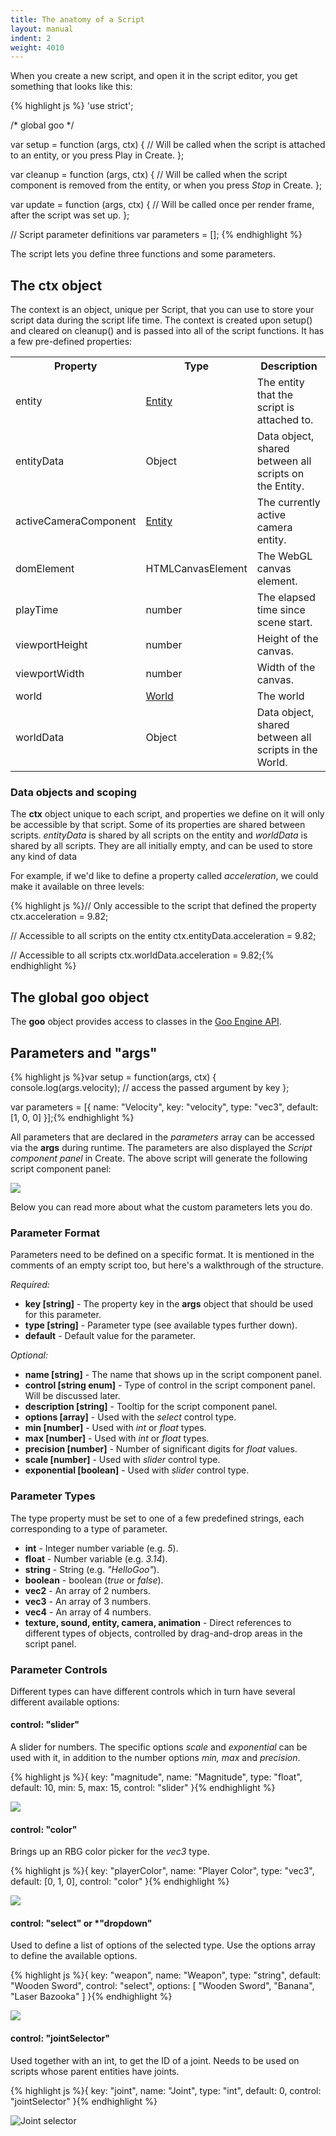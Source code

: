 ```yaml
---
title: The anatomy of a Script
layout: manual
indent: 2
weight: 4010
---
```

When you create a new script, and open it in the script editor, you get something that looks like this:

{% highlight js %}
'use strict';

/* global goo */

var setup = function (args, ctx) {
    // Will be called when the script is attached to an entity, or you press Play in Create.
};

var cleanup = function (args, ctx) {
    // Will be called when the script component is removed from the entity, or when you press *Stop* in Create.
};

var update = function (args, ctx) {
    // Will be called once per render frame, after the script was set up.
};

// Script parameter definitions
var parameters = [];
{% endhighlight %}

The script lets you define three functions and some parameters.

## The ctx object

The context is an object, unique per Script, that you can use to store your script data during the script life time. The context is created upon setup() and cleared on cleanup() and is passed into all of the script functions. It has a few pre-defined properties:

<table class="table">
	<tr>
		<th>Property</th>
		<th>Type</th>
		<th>Description</th>
	</tr>
	<tr>
		<td>entity</td>
		<td>
			<a href="http://code.gooengine.com/latest/docs/index.html?c=Entity">Entity</a>
		</td>
		<td>The entity that the script is attached to.</td>
	</tr>
	<tr>
		<td>entityData</td>
		<td>Object</td>
		<td>Data object, shared between all scripts on the Entity.</td>
	</tr>
	<tr>
		<td>activeCameraComponent</td>
		<td>
			<a href="http://code.gooengine.com/latest/docs/index.html?c=Entity">Entity</a>
		</td>
		<td>The currently active camera entity.</td>
	</tr>
	<tr>
		<td>domElement</td>
		<td>HTMLCanvasElement</td>
		<td>The WebGL canvas element.</td>
	</tr>
	<tr>
		<td>playTime</td>
		<td>number</td>
		<td>The elapsed time since scene start.</td>
	</tr>
	<tr>
		<td>viewportHeight</td>
		<td>number</td>
		<td>Height of the canvas.</td>
	</tr>
	<tr>
		<td>viewportWidth</td>
		<td>number</td>
		<td>Width of the canvas.</td>
	</tr>
	<tr>
		<td>world</td>
		<td>
			<a href="http://code.gooengine.com/latest/docs/index.html?c=World">World</a>
		</td>
		<td>The world</td>
	</tr>
	<tr>
		<td>worldData</td>
		<td>Object</td>
		<td>Data object, shared between all scripts in the World.</td>
	</tr>
</table>

### Data objects and scoping

The **ctx** object unique to each script, and properties we define on it will only be accessible by that script. Some of its properties are shared between scripts. *entityData* is shared by all scripts on the entity and *worldData* is shared by all scripts. They are all initially empty, and can be used to store any kind of data

For example, if we'd like to define a property called *acceleration*, we could make it available on three levels:

{% highlight js %}// Only accessible to the script that defined the property
ctx.acceleration = 9.82;

// Accessible to all scripts on the entity
ctx.entityData.acceleration = 9.82;

// Accessible to all scripts
ctx.worldData.acceleration = 9.82;{% endhighlight %}

## The global goo object

The **goo** object provides access to classes in the [Goo Engine API](http://code.gooengine.com/latest/docs/).

## Parameters and "args"

{% highlight js %}var setup = function(args, ctx) {
    console.log(args.velocity); // access the passed argument by key
};

var parameters = [{
    name: "Velocity",
    key: "velocity",
    type: "vec3",
    default: [1, 0, 0]
}];{% endhighlight %}

All parameters that are declared in the *parameters* array can be accessed via the **args** during runtime. The parameters are also displayed the *Script component panel* in Create. The above script will generate the following script component panel:

![](script-velocity.png)

Below you can read more about what the custom parameters lets you do.

### Parameter Format

Parameters need to be defined on a specific format. It is mentioned in the comments of an empty script too, but here's a walkthrough of the structure.

*Required:*

*   **key [string]** - The property key in the **args** object that should be used for this parameter.
*   **type [string]** - Parameter type (see available types further down).
*   **default** - Default value for the parameter.

*Optional:*

*   **name [string]** - The name that shows up in the script component panel.
*   **control [string enum]** - Type of control in the script component panel. Will be discussed later.
*   **description [string]** - Tooltip for the script component panel.
*   **options [array]** - Used with the *select* control type.
*   **min [number]** - Used with *int* or *float* types.
*   **max [number]** - Used with *int* or *float* types.
*   **precision [number]** - Number of significant digits for *float* values.
*   **scale [number]** - Used with *slider* control type.
*   **exponential [boolean]** - Used with *slider* control type.

### Parameter Types

The type property must be set to one of a few predefined strings, each corresponding to a type of parameter.

*   **int** - Integer number variable (e.g. *5*).
*   **float** - Number variable (e.g. *3.14*).
*   **string** - String (e.g. *"HelloGoo"*).
*   **boolean** - boolean (*true* or *false*).
*   **vec2** - An array of 2 numbers.
*   **vec3** - An array of 3 numbers.
*   **vec4** - An array of 4 numbers.
*   **texture, sound, entity, camera, animation** - Direct references to different types of objects, controlled by drag-and-drop areas in the script panel.

### Parameter Controls

Different types can have different controls which in turn have several different available options:

#### control: "slider"

A slider for numbers. The specific options _scale_ and _exponential_ can be used with it, in addition to the number options _min,_ _max_ and _precision_.

{% highlight js %}{
    key: "magnitude",
    name: "Magnitude",
    type: "float",
    default: 10,
    min: 5,
    max: 15,
    control: "slider"
}{% endhighlight %}

![](control-slider.png)

#### control: "color"

Brings up an RBG color picker for the _vec3_ type.

{% highlight js %}{
    key: "playerColor",
    name: "Player Color",
    type: "vec3",
    default: [0, 1, 0],
    control: "color"
}{% endhighlight %}

![](control-color.png)

#### control: "select" or *"dropdown"

Used to define a list of options of the selected type.  Use the options array to define the available options.

{% highlight js %}{
    key: "weapon",
    name: "Weapon",
    type: "string",
    default: "Wooden Sword",
    control: "select",
    options: [
        "Wooden Sword",
        "Banana",
        "Laser Bazooka"
    ]
}{% endhighlight %}

![](control-dropdown.png)

#### control: "jointSelector"

Used together with an int, to get the ID of a joint. Needs to be used on scripts whose parent entities have joints.

{% highlight js %}{
    key: "joint",
    name: "Joint",
    type: "int",
    default: 0,
    control: "jointSelector"
}{% endhighlight %}

![Joint selector](control-joint.png)